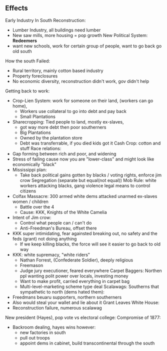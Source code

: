 ## Effects
Early Industry In South Reconstruction:
- Lumber Industry, all buildings need lumber
- New saw mills, more housing = pop growth
New Political System: **Redeemers**
- want new schools, work for certain group of people, want to go back go old south

How the south Failed:
- Rural territory, mainly cotton based industry
- Property foreclosures
- No economic diversity, reconstruction didn't work, gov didn't help

Getting back to work:
- Crop-Lien System: work for someone on their land, (workers can go home), 
	- Workers use collateral to go into debt and pay back 
	- Small Plantations
- Sharecropping: Tied people to land, mostly ex-slaves, 
	- got way more debt then poor southerners
	- Big Plantations
	- Owned by the plantation store
	- Debt was transferrable, if you died kids got it
Cash Crop: cotton and stuff
Race relations: 
- Gap forming between rich and poor, and widening
- Stress of failing cause now you are "lower-class" and might look like economically "black"
- Mississippi plan: 
	- Take back political gains gotten by blacks / voting rights, enforce jim crow
Segregation (separate but equal(not equal))
Mob Rule: white workers attacking blacks, gang violence legal means to control citizens
- Colfax Massacre: 300 armed white dems attacked unarmed ex-slaves women / children
	- Battle over the 4
	- Cause: KKK, Knights of the White Camelia
- Intent of Jim crow:
	- Control what people can / can't do
	- Anti-Freedman's Bureau, offset there 
- KKK super intimidating, fear againsted breaking out, no safety and the feds (grant) not doing anything
	- If we keep killing blacks, the force will see it easier to go back to old way
- KKK: white supremacy, "white riders"
	- Nathan Forrest, (Confederate Soldier), deeply religious
	- Freemason
	- Judge jury executioner, feared everywhere
Carpet Baggers: Northen ppl wanting polit power over locals, investing money
	- Want to make profit, carried everything in carpet bag
	- Multi-level-marketing scheme type deal
Scalawags: Southerns that sympathetic to north (dems hated them):
- Freedmans beuaru supporters, northern southerners
- Also would steal your wallet and lie about it
Grant Leaves White House:
- Reconstruction failure, numerous scalawag

New president (Hayes), pop vote vs electoral college:
Compromise of 1877:
- Backroom dealing, hayes wins however:
	- new factories in south
	- pull out troops
	- appoint dems in cabinet, build transcontinental through the south